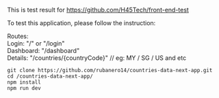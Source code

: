 This is test result for https://github.com/H45Tech/front-end-test

To test this application, please follow the instruction:

Routes:
<br />
Login: "/" or "/login"
<br />
Dashboard: "/dashboard"
<br />
Details: "/countries/{countryCode}" // eg: MY / SG / US and etc

```
git clone https://github.com/rubanero14/countries-data-next-app.git
cd /countries-data-next-app/
npm install
npm run dev
```
